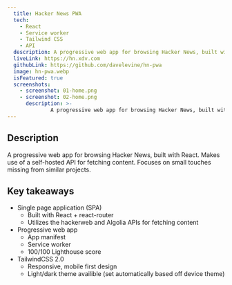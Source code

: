 ```yaml
---
  title: Hacker News PWA
  tech:
    - React
    - Service worker
    - Tailwind CSS
    - API
  description: A progressive web app for browsing Hacker News, built with React. Makes use of a self-hosted API for fetching content. Focuses on small touches missing from similar projects.
  liveLink: https://hn.xdv.com
  githubLink: https://github.com/davelevine/hn-pwa
  image: hn-pwa.webp
  isFeatured: true
  screenshots:
    - screenshot: 01-home.png
    - screenshot: 02-home.png
      description: >-
              A progressive web app for browsing Hacker News, built with React. Makes use of a self-hosted API for fetching content. Focuses on small touches missing from similar projects.
---
```


## Description

A progressive web app for browsing Hacker News, built with React. Makes use of a self-hosted API for fetching content. Focuses on small touches missing from similar projects.

## Key takeaways

- Single page application (SPA)
  - Built with React + react-router
  - Utilizes the hackerweb and Algolia APIs for fetching content
- Progressive web app
  - App manifest
  - Service worker
  - 100/100 Lighthouse score
- TailwindCSS 2.0
  - Responsive, mobile first design
  - Light/dark theme availible (set automatically based off device theme)
